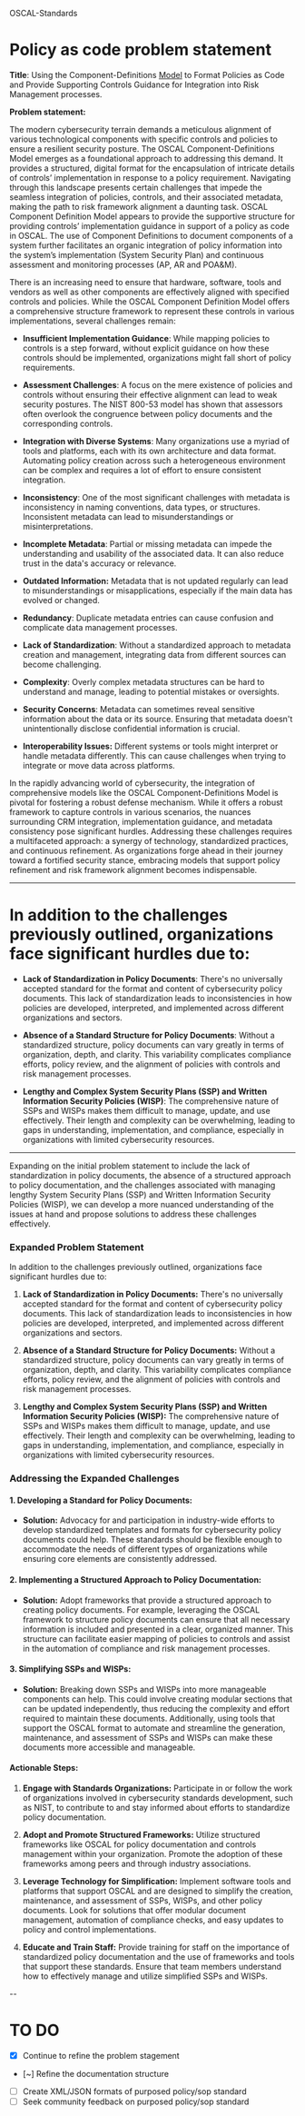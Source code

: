 OSCAL-Standards
# Policy as code problem statement 
**Title**: Using the Component-Definitions [Model](https://pages.nist.gov/OSCAL/resources/concepts/layer/implementation/component-definition/) to Format Policies as Code and Provide Supporting Controls Guidance for Integration into Risk Management processes.

**Problem statement:**

The modern cybersecurity terrain demands a meticulous alignment of various technological components with specific controls and policies to ensure a resilient security posture. The OSCAL Component-Definitions Model emerges as a foundational approach to addressing this demand. It provides a structured, digital format for the encapsulation of intricate details of controls’ implementation in response to a policy requirement. Navigating through this landscape presents certain challenges that impede the seamless integration of policies, controls, and their associated metadata, making the path to risk framework alignment a daunting task. OSCAL Component Definition Model appears to provide the supportive structure for providing controls’ implementation guidance in support of a policy as code in OSCAL. The use of Component Definitions to document components of a system further facilitates an organic integration of policy information into the system’s implementation (System Security Plan) and continuous assessment and monitoring processes (AP, AR and POA&M).

There is an increasing need to ensure that hardware, software, tools and vendors as well as other components are effectively aligned with specified controls and policies. While the OSCAL Component Definition Model offers a comprehensive structure framework to represent these controls in various implementations, several challenges remain:

*   **Insufficient Implementation Guidance**: While mapping policies to controls is a step forward, without explicit guidance on how these controls should be implemented, organizations might fall short of policy requirements.
*   **Assessment Challenges**: A focus on the mere existence of policies and controls without ensuring their effective alignment can lead to weak security postures. The NIST 800-53 model has shown that assessors often overlook the congruence between policy documents and the corresponding controls.
*   **Integration with Diverse Systems**: Many organizations use a myriad of tools and platforms, each with its own architecture and data format. Automating policy creation across such a heterogeneous environment can be complex and requires a lot of effort to ensure consistent integration.
*   **Inconsistency**: One of the most significant challenges with metadata is inconsistency in naming conventions, data types, or structures. Inconsistent metadata can lead to misunderstandings or misinterpretations.

*   **Incomplete Metadata**: Partial or missing metadata can impede the understanding and usability of the associated data. It can also reduce trust in the data's accuracy or relevance.
*   **Outdated Information:** Metadata that is not updated regularly can lead to misunderstandings or misapplications, especially if the main data has evolved or changed.
*   **Redundancy**: Duplicate metadata entries can cause confusion and complicate data management processes.
*   **Lack of Standardization**: Without a standardized approach to metadata creation and management, integrating data from different sources can become challenging.
*   **Complexity**: Overly complex metadata structures can be hard to understand and manage, leading to potential mistakes or oversights.
*   **Security Concerns**: Metadata can sometimes reveal sensitive information about the data or its source. Ensuring that metadata doesn't unintentionally disclose confidential information is crucial.
*   **Interoperability Issues:** Different systems or tools might interpret or handle metadata differently. This can cause challenges when trying to integrate or move data across platforms.

In the rapidly advancing world of cybersecurity, the integration of comprehensive models like the OSCAL Component-Definitions Model is pivotal for fostering a robust defense mechanism. While it offers a robust framework to capture controls in various scenarios, the nuances surrounding CRM integration, implementation guidance, and metadata consistency pose significant hurdles. Addressing these challenges requires a multifaceted approach: a synergy of technology, standardized practices, and continuous refinement. As organizations forge ahead in their journey toward a fortified security stance, embracing models that support policy refinement and risk framework alignment becomes indispensable.

---
# In addition to the challenges previously outlined, organizations face significant hurdles due to:

- **Lack of Standardization in Policy Documents**:
There's no universally accepted standard for the format and content of cybersecurity policy documents. This lack of standardization leads to inconsistencies in how policies are developed, interpreted, and implemented across different organizations and sectors.

- **Absence of a Standard Structure for Policy Documents**:
Without a standardized structure, policy documents can vary greatly in terms of organization, depth, and clarity. This variability complicates compliance efforts, policy review, and the alignment of policies with controls and risk management processes.

- **Lengthy and Complex System Security Plans (SSP) and Written Information Security Policies (WISP)**:
The comprehensive nature of SSPs and WISPs makes them difficult to manage, update, and use effectively. Their length and complexity can be overwhelming, leading to gaps in understanding, implementation, and compliance, especially in organizations with limited cybersecurity resources.

---
Expanding on the initial problem statement to include the lack of standardization in policy documents, the absence of a structured approach to policy documentation, and the challenges associated with managing lengthy System Security Plans (SSP) and Written Information Security Policies (WISP), we can develop a more nuanced understanding of the issues at hand and propose solutions to address these challenges effectively.

### Expanded Problem Statement

In addition to the challenges previously outlined, organizations face significant hurdles due to:

1. **Lack of Standardization in Policy Documents:**
   There's no universally accepted standard for the format and content of cybersecurity policy documents. This lack of standardization leads to inconsistencies in how policies are developed, interpreted, and implemented across different organizations and sectors.

2. **Absence of a Standard Structure for Policy Documents:**
   Without a standardized structure, policy documents can vary greatly in terms of organization, depth, and clarity. This variability complicates compliance efforts, policy review, and the alignment of policies with controls and risk management processes.

3. **Lengthy and Complex System Security Plans (SSP) and Written Information Security Policies (WISP):**
   The comprehensive nature of SSPs and WISPs makes them difficult to manage, update, and use effectively. Their length and complexity can be overwhelming, leading to gaps in understanding, implementation, and compliance, especially in organizations with limited cybersecurity resources.

### Addressing the Expanded Challenges

#### 1. Developing a Standard for Policy Documents:
- **Solution:** Advocacy for and participation in industry-wide efforts to develop standardized templates and formats for cybersecurity policy documents could help. These standards should be flexible enough to accommodate the needs of different types of organizations while ensuring core elements are consistently addressed.

#### 2. Implementing a Structured Approach to Policy Documentation:
- **Solution:** Adopt frameworks that provide a structured approach to creating policy documents. For example, leveraging the OSCAL framework to structure policy documents can ensure that all necessary information is included and presented in a clear, organized manner. This structure can facilitate easier mapping of policies to controls and assist in the automation of compliance and risk management processes.

#### 3. Simplifying SSPs and WISPs:
- **Solution:** Breaking down SSPs and WISPs into more manageable components can help. This could involve creating modular sections that can be updated independently, thus reducing the complexity and effort required to maintain these documents. Additionally, using tools that support the OSCAL format to automate and streamline the generation, maintenance, and assessment of SSPs and WISPs can make these documents more accessible and manageable.

#### Actionable Steps:
1. **Engage with Standards Organizations:** Participate in or follow the work of organizations involved in cybersecurity standards development, such as NIST, to contribute to and stay informed about efforts to standardize policy documentation.
   
2. **Adopt and Promote Structured Frameworks:** Utilize structured frameworks like OSCAL for policy documentation and controls management within your organization. Promote the adoption of these frameworks among peers and through industry associations.

3. **Leverage Technology for Simplification:** Implement software tools and platforms that support OSCAL and are designed to simplify the creation, maintenance, and assessment of SSPs, WISPs, and other policy documents. Look for solutions that offer modular document management, automation of compliance checks, and easy updates to policy and control implementations.

4. **Educate and Train Staff:** Provide training for staff on the importance of standardized policy documentation and the use of frameworks and tools that support these standards. Ensure that team members understand how to effectively manage and utilize simplified SSPs and WISPs.

--

# TO DO 
- [X] Continue to refine the problem stagement
- [~] Refine the documentation structure
- [ ] Create XML/JSON formats of purposed policy/sop standard
- [ ] Seek community feedback on purposed policy/sop standard
